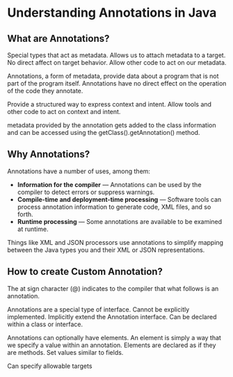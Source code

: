 # Understanding Annotations in Java

## What are Annotations?

Special types that act as metadata. Allows us to attach metadata to a target. No direct affect on target behavior. Allow other code to act on our metadata.

Annotations, a form of metadata, provide data about a program that is not part of the program itself. Annotations have no direct effect on the operation of the code they annotate.

Provide a structured way to express context and intent.
Allow tools and other code to act on context and intent.

metadata provided by the annotation gets added to the class information and can be accessed using the getClass().getAnnotation() method.

## Why Annotations?

Annotations have a number of uses, among them:

- **Information for the compiler** — Annotations can be used by the compiler to detect errors or suppress warnings.
- **Compile-time and deployment-time processing** — Software tools can process annotation information to generate code, XML files, and so forth.
- **Runtime processing** — Some annotations are available to be examined at runtime.

Things like XML and JSON processors use annotations to simplify mapping between the Java types you and their XML or JSON representations.

## How to create Custom Annotation?

The at sign character (@) indicates to the compiler that what follows is an annotation.

Annotations are a special type of interface.
Cannot be explicitly implemented.
Implicitly extend the Annotation interface.
Can be declared within a class or interface.

Annotations can optionally have elements. An element is simply a way that we specify a value within an annotation. Elements are declared as if they are methods. Set values similar to fields.

Can specify allowable targets
